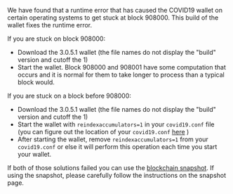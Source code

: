 We have found that a runtime error that has caused the COVID19 wallet on certain operating systems to get stuck at block 908000. This build of the wallet fixes the runtime error.

If you are stuck on block 908000:
- Download the 3.0.5.1 wallet (the file names do not display the "build" version and cutoff the 1)
- Start the wallet. Block 908000 and 908001 have some computation that occurs and it is normal for them to take longer to process than a typical block would.

If you are stuck on a block before 908000:
- Download the 3.0.5.1 wallet (the file names do not display the "build" version and cutoff the 1)
- Start the wallet with `reindexaccumulators=1` in your `covid19.conf` file (you can figure out the location of your `covid19.conf` [here](https://covid19.freshdesk.com/support/solutions/articles/30000004664-where-are-my-wallet-dat-blockchain-and-configuration-conf-files-located-) )
- After starting the wallet, remove `reindexaccumulators=1` from your `covid19.conf` or else it will perform this operation each time you start your wallet.

If both of those solutions failed you can use the [blockchain snapshot](http://178.254.23.111/~pub/COVID19/Daily-Snapshots-Html/COVID19-Daily-Snapshots.html). If using the snapshot, please carefully follow the instructions on the snapshot page.